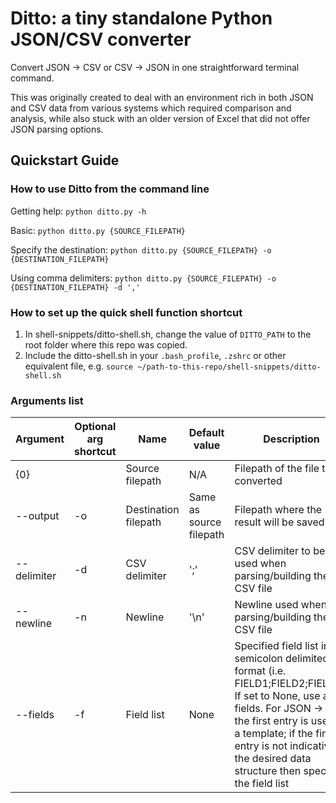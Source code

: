 # Ditto: a tiny standalone Python JSON/CSV converter

Convert JSON -> CSV or CSV -> JSON in one straightforward terminal command.

This was originally created to deal with an environment rich in both JSON and CSV data from various systems which required comparison and analysis, while also stuck with an older version of Excel that did not offer JSON parsing options.

## Quickstart Guide

### How to use Ditto from the command line

Getting help:
`python ditto.py -h`

Basic:
`python ditto.py {SOURCE_FILEPATH}`

Specify the destination:
`python ditto.py {SOURCE_FILEPATH} -o {DESTINATION_FILEPATH}`

Using comma delimiters:
`python ditto.py {SOURCE_FILEPATH} -o {DESTINATION_FILEPATH} -d ','`

### How to set up the quick shell function shortcut

1. In shell-snippets/ditto-shell.sh, change the value of `DITTO_PATH` to the root folder where this repo was copied.
2. Include the ditto-shell.sh in your `.bash_profile`, `.zshrc` or other equivalent file, e.g. `source ~/path-to-this-repo/shell-snippets/ditto-shell.sh`

### Arguments list

| Argument | Optional arg shortcut | Name | Default value | Description |
| --- | --- | --- | --- | --- |
| {0} |  | Source filepath | N/A | Filepath of the file to be converted |
| --output | -o | Destination filepath | Same as source filepath | Filepath where the result will be saved |
| --delimiter | -d | CSV delimiter | ';' | CSV delimiter to be used when parsing/building the CSV file |
| --newline | -n | Newline | '\n' | Newline used when parsing/building the CSV file |
| --fields | -f | Field list | None | Specified field list in semicolon delimited format (i.e. FIELD1;FIELD2;FIELD3). If set to None, use all fields. For JSON -> CSV the first entry is used as a template; if the first entry is not indicative of the desired data structure then specify the field list |
